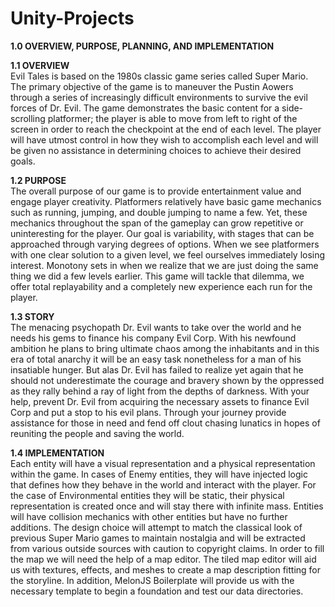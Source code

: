 # **Unity-Projects**<br />
**1.0	OVERVIEW, PURPOSE, PLANNING, AND IMPLEMENTATION**	<br />

**1.1 	OVERVIEW**<br />
Evil Tales is based on the 1980s classic game series called Super Mario. The primary objective of the game is to maneuver the Pustin Aowers through a series of increasingly difficult environments to survive the evil forces of Dr. Evil. The game demonstrates the basic content for a side-scrolling platformer; the player is able to move from  left to right of the screen in order to reach the checkpoint at the end of each level. The player will have utmost control in how they wish to accomplish each level and will be given no assistance in determining choices to achieve their desired goals.<br />

**1.2 	PURPOSE**<br />
The overall purpose of our game is to provide entertainment value and engage player creativity. Platformers relatively have basic game mechanics such as running, jumping, and double jumping to name a few. Yet, these mechanics throughout the span of the gameplay can grow repetitive or uninteresting for the player. Our goal is variability, with stages that can be approached through varying degrees of options. When we see platformers with one clear solution to a given level, we feel ourselves immediately losing interest. Monotony sets in when we realize that we are just doing the same thing we did a few levels earlier. This game will tackle that dilemma, we offer total replayability and a completely new experience each run for the player. <br />

**1.3 	STORY**<br />
The menacing psychopath Dr. Evil wants to take over the world and he needs his gems to finance his company Evil Corp. With his newfound ambition he plans to bring ultimate chaos among the inhabitants and in this era of total anarchy it will be an easy task nonetheless for a man of his insatiable hunger. But alas Dr. Evil has failed to realize yet again that he should not underestimate the courage and bravery shown by the oppressed as they rally behind a ray of light from the depths of darkness. With your help, prevent Dr. Evil from acquiring the necessary assets to finance Evil Corp and put a stop to his evil plans. Through your journey provide assistance for those in need and fend off clout chasing lunatics in hopes of reuniting the people and saving the world. <br />

**1.4	IMPLEMENTATION**<br />
Each entity will have a visual representation and a physical representation within the game. In cases of Enemy entities, they will have injected logic that defines how they behave in the world and interact with the player. For the case of Environmental entities they will be static, their physical representation is created once and will stay there with infinite mass. Entities will have collision mechanics with other entities but have no further additions. The design choice will attempt to match the classical look of previous Super Mario games to maintain nostalgia and will be extracted from various outside sources with caution to copyright claims. In order to fill the map we will need the help of a map editor. The tiled map editor will aid us with textures, effects, and meshes to create a map description fitting for the storyline. In addition, MelonJS Boilerplate will provide us with the necessary template to begin a foundation and test our data directories. 
